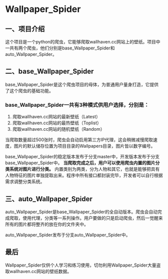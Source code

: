 # Wallpaper_Spider

## 一、项目介绍
这个项目是一个python的爬虫，它能够爬取wallhaven.cc网站上的壁纸。项目中一共有两个爬虫，他们分别是base_Wallpaper_Spider和auto_Wallpaper_Spider。
## 二、base_Wallpaper_Spider
base_Wallpaper_Spider是这个爬虫项目的母体，为普通用户量身打造，它提供了这个爬虫的基础功能。
### base_Wallpaper_Spider一共有3种模式供用户选择，分别是：
 1. 爬取wallhaven.cc网站的最新壁纸（Latest）
 2. 爬取wallhaven.cc网站的最热壁纸（Toplist）
 3. 爬取wallhaven.cc网站的随机壁纸（Random）

当爬取数量超过500张时，爬虫会自动启用第三方IP代理，这会稍微减慢爬取速度，图片的默认储存位置为项目目录的Wallpapers目录，图片皆以数字编号。

base_Wallpaper_Spider的稳定版本发布于分支master中，开发版本发布于分支base_Wallpaper_Spider中。
**当爬取完成之后，用户可以使用爬虫内置的图片分类系统对图片进行分类。**
内置类别为两类，分为人物和其它，也就是能够把具有人物特征的图片单独提取出来。程序中所有接口都封装完毕，开发者可以自行根据需求调整分类系统。

## 三、auto_Wallpaper_Spider
auto_Wallpaper_Spider是base_Wallpaper_Spider的全自动版本。爬虫会自动完成爬取，使用代理，分类等一系列操作。用户要做的只是启动爬虫，然后一觉醒来所有的图片都将整齐的放在你的文件夹中。

auto_Wallpaper_Spider发布于分支auto_Wallpaper_Spider中。

## 最后
Wallpaper_Spider仅供个人学习和练习使用，切勿利用Wallpaper_Spider大量盗取wallhaven.cc网站的壁纸数据。
